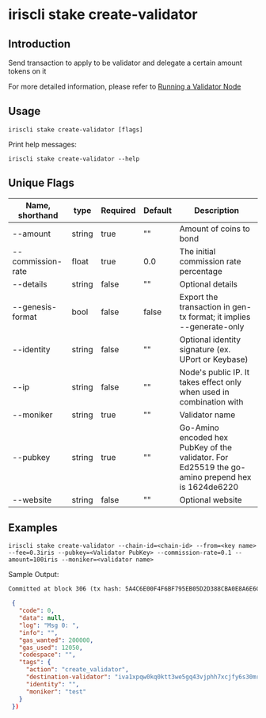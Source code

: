 # iriscli stake create-validator

## Introduction

Send transaction to apply to be validator and delegate a certain amount tokens on it

For more detailed information, please refer to [Running a Validator Node](../../get-started/Validator-Node.md)

## Usage

```
iriscli stake create-validator [flags]
```

Print help messages:
```
iriscli stake create-validator --help
```

## Unique Flags

| Name, shorthand              | type   | Required | Default  | Description                                                         |
| ---------------------------- | -----  | -------- | -------- | ------------------------------------------------------------------- |
| --amount                     | string | true     | ""       | Amount of coins to bond |
| --commission-rate            | float  | true     | 0.0      | The initial commission rate percentage |
| --details                    | string | false    | ""       | Optional details |
| --genesis-format             | bool   | false    | false    | Export the transaction in gen-tx format; it implies --generate-only |
| --identity                   | string | false    | ""       | Optional identity signature (ex. UPort or Keybase) |
| --ip                         | string | false    | ""       | Node's public IP. It takes effect only when used in combination with |
| --moniker                    | string | true     | ""       | Validator name |
| --pubkey                     | string | true     | ""       | Go-Amino encoded hex PubKey of the validator. For Ed25519 the go-amino prepend hex is 1624de6220 |
| --website                    | string | false    | ""       | Optional website |

## Examples

```
iriscli stake create-validator --chain-id=<chain-id> --from=<key name> --fee=0.3iris --pubkey=<Validator PubKey> --commission-rate=0.1 --amount=100iris --moniker=<validator name>
```

Sample Output:
```txt
Committed at block 306 (tx hash: 5A4C6E00F4F6BF795EB05D2D388CBA0E8A6E6CF17669314B1EE6A31729A22450, response: {Code:0 Data:[] Log:Msg 0:  Info: GasWanted:200000 GasUsed:3398 Tags:[{Key:[97 99 116 105 111 110] Value:[115 101 114 118 105 99 101 45 119 105 116 104 100 114 97 119 45 102 101 101 115] XXX_NoUnkeyedLiteral:{} XXX_unrecognized:[] XXX_sizecache:0} {Key:[99 111 109 112 108 101 116 101 67 111 110 115 117 109 101 100 84 120 70 101 101 45 105 114 105 115 45 97 116 116 111] Value:[34 54 55 57 54 48 48 48 48 48 48 48 48 48 48 48 34] XXX_NoUnkeyedLiteral:{} XXX_unrecognized:[] XXX_sizecache:0}] Codespace: XXX_NoUnkeyedLiteral:{} XXX_unrecognized:[] XXX_sizecache:0})
```

```json
 {
   "code": 0,
   "data": null,
   "log": "Msg 0: ",
   "info": "",
   "gas_wanted": 200000,
   "gas_used": 12050,
   "codespace": "",
   "tags": {
     "action": "create_validator",
     "destination-validator": "iva1xpqw0kq0ktt3we5gq43vjphh7xcjfy6s30mrlz",
     "identity": "",
     "moniker": "test"
   }
 })
```